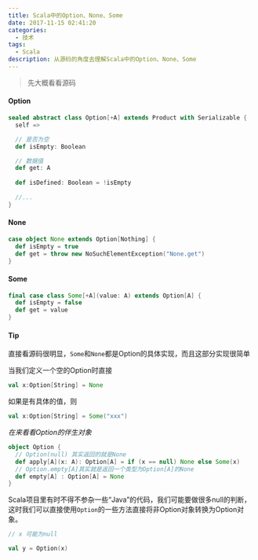 ```yaml
---
title: Scala中的Option、None、Some
date: 2017-11-15 02:41:20
categories:
  - 技术
tags:
  - Scala
description: 从源码的角度去理解Scala中的Option、None、Some
---
```


> 先大概看看源码

#### Option

```scala
sealed abstract class Option[+A] extends Product with Serializable {
  self =>

  // 是否为空
  def isEmpty: Boolean

  // 数据值
  def get: A
  
  def isDefined: Boolean = !isEmpty
  
  //...
}
```

#### None

```scala
case object None extends Option[Nothing] {
  def isEmpty = true
  def get = throw new NoSuchElementException("None.get")
}
```

#### Some

```scala
final case class Some[+A](value: A) extends Option[A] {
  def isEmpty = false
  def get = value
}
```

#### Tip

直接看源码很明显，`Some`和`None`都是Option的具体实现，而且这部分实现很简单

当我们定义一个空的Option时直接

```scala
val x:Option[String] = None
```

如果是有具体的值，则

```scala
val x:Option[String] = Some("xxx")
```



*在来看看Option的伴生对象*

```scala
object Option {
  // Option(null) 其实返回的就是None
  def apply[A](x: A): Option[A] = if (x == null) None else Some(x)
  // Option.empty[A]其实就是返回一个类型为Option[A]的None
  def empty[A] : Option[A] = None
}
```

Scala项目里有时不得不参杂一些“Java”的代码，我们可能要做很多null的判断，这时我们可以直接使用`Option`的一些方法直接将非Option对象转换为Option对象。

```scala
// x 可能为null

val y = Option(x)
```

